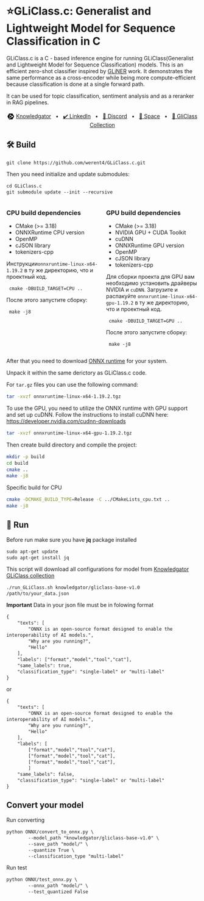 
# ⭐GLiClass.c: Generalist and Lightweight Model for Sequence Classification in C

GLiClass.c is a C - based inference engine for running GLiClass(Generalist and Lightweight Model for Sequence Classification) models. This is an efficient zero-shot classifier inspired by [GLiNER](https://github.com/urchade/GLiNER) work. It demonstrates the same performance as a cross-encoder while being more compute-efficient because classification is done at a single forward path.  

It can be used for topic classification, sentiment analysis and as a reranker in RAG pipelines.

<p align="center">
    <img src="kg.png" style="position: relative; top: 5px;">
    <a href="https://www.knowledgator.com/"> Knowledgator</a>
    <span>&nbsp;&nbsp;•&nbsp;&nbsp;</span>
    <a href="https://www.linkedin.com/company/knowledgator/">✔️ LinkedIn</a>
    <span>&nbsp;&nbsp;•&nbsp;&nbsp;</span>
    <a href="https://discord.gg/NNwdHEKX">📢 Discord</a>
    <span>&nbsp;&nbsp;•&nbsp;&nbsp;</span>
    <a href="https://huggingface.co/spaces/knowledgator/GLiClass_SandBox">🤗 Space</a>
    <span>&nbsp;&nbsp;•&nbsp;&nbsp;</span>
    <a href="https://huggingface.co/models?library=gliner&sort=trending">🤗 GliClass Collection</a>
</p>

## 🛠 Build
```
git clone https://github.com/werent4/GLiClass.c.git
```

Then you need initialize and update submodules:
```
cd GLiClass.c
git submodule update --init --recursive
```

<div style="display: flex; justify-content: space-between;">
    <div style="width: 48%;">
        <!-- CPU build dependencies -->
        <h3>CPU build dependencies</h3>
        <ul>
            <li>CMake (>= 3.18)</li>
            <li>ONNXRuntime CPU version</li>
            <li>OpenMP</li>
            <li>cJSON library</li>
            <li>tokenizers-cpp</li>
        </ul>
        <p>Инструкции<code>onnxruntime-linux-x64-1.19.2</code> в ту же директорию, что и проектный код.</p>
        <pre><code> cmake -DBUILD_TARGET=CPU ..</code></pre>
        <p>После этого запустите сборку:</p>
        <pre><code> make -j8 </code></pre>
    </div>
    <div style="width: 48%;">
        <!-- GPU build dependencies -->
        <h3>GPU build dependencies</h3>
        <ul>
            <li>CMake (>= 3.18)</li>
            <li>NVIDIA GPU + CUDA Toolkit</li>
            <li>cuDNN</li>
            <li>ONNXRuntime GPU version</li>
            <li>OpenMP</li>
            <li>cJSON library</li>
            <li>tokenizers-cpp</li>
        </ul>
        <p>Для сборки проекта для GPU вам необходимо установить драйверы NVIDIA и <code>cuDNN</code>. Загрузите и распакуйте <code>onnxruntime-linux-x64-gpu-1.19.2</code> в ту же директорию, что и проектный код.</p>
        <pre><code> cmake -DBUILD_TARGET=GPU ..</code></pre>
        <p>После этого запустите сборку:</p>
        <pre><code> make -j8 </code></pre>
    </div>
</div>

After that you need to download [ONNX runtime](https://github.com/microsoft/onnxruntime/releases) for your system.

Unpack it within the same derictory as GLiClass.c code.

For `tar.gz` files you can use the following command:
```bash
tar -xvzf onnxruntime-linux-x64-1.19.2.tgz 
```
To use the GPU, you need to utilize the ONNX runtime with GPU support and set up cuDNN. Follow the instructions to install cuDNN here:  
https://developer.nvidia.com/cudnn-downloads 
```bash
tar -xvzf onnxruntime-linux-x64-gpu-1.19.2.tgz
```

Then create build directory and compile the project:
```bash
mkdir -p build
cd build
cmake ..
make -j8
```
Specific build for CPU
```bash
cmake -DCMAKE_BUILD_TYPE=Release -C ../CMakeLists_cpu.txt ..
make -j8
```

## 🚀 Run 
Before run make sure you have **jq** package installed 
```
sudo apt-get update
sudo apt-get install jq
```
This script will download all configurations for model from [Knowledgator GLiClass collection](https://huggingface.co/collections/knowledgator/gliclass-6661838823756265f2ac3848)
```
./run_GLiClass.sh knowledgator/gliclass-base-v1.0 /path/to/your_data.json
```
**Important** Data in your json file must be in folowing format
```
{
    "texts": [
        "ONNX is an open-source format designed to enable the interoperability of AI models.",
        "Why are you running?",
        "Hello"
    ],
    "labels": ["format","model","tool","cat"],
    "same_labels": true,
    "classification_type": "single-label" or "multi-label"
}
```
or
```
{
    "texts": [
        "ONNX is an open-source format designed to enable the interoperability of AI models.",
        "Why are you running?",
        "Hello"
    ],
    "labels": [
        ["format","model","tool","cat"],
        ["format","model","tool","cat"],
        ["format","model","tool","cat"],
        ]
    "same_labels": false,
    "classification_type": "single-label" or "multi-label"
}
```
## Convert your model
Run converting
```
python ONNX/convert_to_onnx.py \
        --model_path "knowledgator/gliclass-base-v1.0" \
        --save_path "model/" \
        --quantize True \
        --classification_type "multi-label"
```

Run test
```
python ONNX/test_onnx.py \
        --onnx_path "model/" \
        --test_quantized False
```

